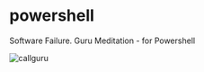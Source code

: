 # powershell
Software Failure. Guru Meditation - for Powershell

![callguru](https://user-images.githubusercontent.com/2105432/183774726-05494d89-0775-4ab1-9044-1c398c41969d.gif)
